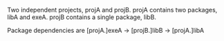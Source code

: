 Two independent projects, projA and projB.
projA contains two packages, libA and exeA.
projB contains a single package, libB.

Package dependencies are
[projA.]exeA -> [projB.]libB -> [projA.]libA

